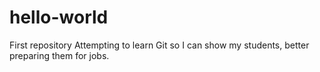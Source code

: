 # hello-world
First repository
Attempting to learn Git so I can show my students, better preparing them for jobs.

